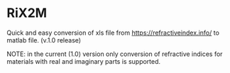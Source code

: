# RiX2M
Quick and easy conversion of xls file from https://refractiveindex.info/ to matlab file. (v.1.0 release)


NOTE: in the current (1.0) version only conversion of refractive indices for materials with real and imaginary parts is supported.
